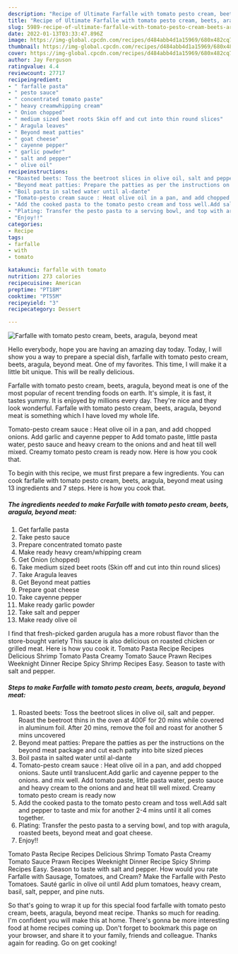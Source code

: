 ```yaml
---
description: "Recipe of Ultimate Farfalle with tomato pesto cream, beets, aragula, beyond meat"
title: "Recipe of Ultimate Farfalle with tomato pesto cream, beets, aragula, beyond meat"
slug: 5989-recipe-of-ultimate-farfalle-with-tomato-pesto-cream-beets-aragula-beyond-meat
date: 2022-01-13T03:33:47.896Z
image: https://img-global.cpcdn.com/recipes/d484abb4d1a15969/680x482cq70/farfalle-with-tomato-pesto-cream-beets-aragula-beyond-meat-recipe-main-photo.jpg
thumbnail: https://img-global.cpcdn.com/recipes/d484abb4d1a15969/680x482cq70/farfalle-with-tomato-pesto-cream-beets-aragula-beyond-meat-recipe-main-photo.jpg
cover: https://img-global.cpcdn.com/recipes/d484abb4d1a15969/680x482cq70/farfalle-with-tomato-pesto-cream-beets-aragula-beyond-meat-recipe-main-photo.jpg
author: Jay Ferguson
ratingvalue: 4.4
reviewcount: 27717
recipeingredient:
- " farfalle pasta"
- " pesto sauce"
- " concentrated tomato paste"
- " heavy creamwhipping cream"
- " Onion chopped"
- " medium sized beet roots Skin off and cut into thin round slices"
- " Aragula leaves"
- " Beyond meat patties"
- " goat cheese"
- " cayenne pepper"
- " garlic powder"
- " salt and pepper"
- " olive oil"
recipeinstructions:
- "Roasted beets: Toss the beetroot slices in olive oil, salt and pepper. Roast the beetroot thins in the oven at 400F for 20 mins while covered in aluminum foil. After 20 mins, remove the foil and roast for another 5 mins uncovered"
- "Beyond meat patties: Prepare the patties as per the instructions on the beyond meat package and cut each patty into bite sized pieces"
- "Boil pasta in salted water until al-dante"
- "Tomato-pesto cream sauce : Heat olive oil in a pan, and add chopped onions. Saute until translucent.Add garlic and cayenne pepper to the onions. and mix well. Add tomato paste, little pasta water, pesto sauce and heavy cream to the onions and and heat till well mixed. Creamy tomato pesto cream is ready now"
- "Add the cooked pasta to the tomato pesto cream and toss well.Add salt and pepper to taste and mix for another 2-4 mins until it all comes together."
- "Plating: Transfer the pesto pasta to a serving bowl, and top with aragula, roasted beets, beyond meat and goat cheese."
- "Enjoy!!"
categories:
- Recipe
tags:
- farfalle
- with
- tomato

katakunci: farfalle with tomato 
nutrition: 273 calories
recipecuisine: American
preptime: "PT18M"
cooktime: "PT55M"
recipeyield: "3"
recipecategory: Dessert

---
```



![Farfalle with tomato pesto cream, beets, aragula, beyond meat](https://img-global.cpcdn.com/recipes/d484abb4d1a15969/680x482cq70/farfalle-with-tomato-pesto-cream-beets-aragula-beyond-meat-recipe-main-photo.jpg)

Hello everybody, hope you are having an amazing day today. Today, I will show you a way to prepare a special dish, farfalle with tomato pesto cream, beets, aragula, beyond meat. One of my favorites. This time, I will make it a little bit unique. This will be really delicious.

Farfalle with tomato pesto cream, beets, aragula, beyond meat is one of the most popular of recent trending foods on earth. It's simple, it is fast, it tastes yummy. It is enjoyed by millions every day. They're nice and they look wonderful. Farfalle with tomato pesto cream, beets, aragula, beyond meat is something which I have loved my whole life.

Tomato-pesto cream sauce : Heat olive oil in a pan, and add chopped onions. Add garlic and cayenne pepper to Add tomato paste, little pasta water, pesto sauce and heavy cream to the onions and and heat till well mixed. Creamy tomato pesto cream is ready now. Here is how you cook that.


To begin with this recipe, we must first prepare a few ingredients. You can cook farfalle with tomato pesto cream, beets, aragula, beyond meat using 13 ingredients and 7 steps. Here is how you cook that.

<!--inarticleads1-->

##### The ingredients needed to make Farfalle with tomato pesto cream, beets, aragula, beyond meat:

1. Get  farfalle pasta
1. Take  pesto sauce
1. Prepare  concentrated tomato paste
1. Make ready  heavy cream/whipping cream
1. Get  Onion (chopped)
1. Take  medium sized beet roots (Skin off and cut into thin round slices)
1. Take  Aragula leaves
1. Get  Beyond meat patties
1. Prepare  goat cheese
1. Take  cayenne pepper
1. Make ready  garlic powder
1. Take  salt and pepper
1. Make ready  olive oil


I find that fresh-picked garden arugula has a more robust flavor than the store-bought variety This sauce is also delicious on roasted chicken or grilled meat. Here is how you cook it. Tomato Pasta Recipe Recipes Delicious Shrimp Tomato Pasta Creamy Tomato Sauce Prawn Recipes Weeknight Dinner Recipe Spicy Shrimp Recipes Easy. Season to taste with salt and pepper. 

<!--inarticleads2-->

##### Steps to make Farfalle with tomato pesto cream, beets, aragula, beyond meat:

1. Roasted beets: Toss the beetroot slices in olive oil, salt and pepper. Roast the beetroot thins in the oven at 400F for 20 mins while covered in aluminum foil. After 20 mins, remove the foil and roast for another 5 mins uncovered
1. Beyond meat patties: Prepare the patties as per the instructions on the beyond meat package and cut each patty into bite sized pieces
1. Boil pasta in salted water until al-dante
1. Tomato-pesto cream sauce : Heat olive oil in a pan, and add chopped onions. Saute until translucent.Add garlic and cayenne pepper to the onions. and mix well. Add tomato paste, little pasta water, pesto sauce and heavy cream to the onions and and heat till well mixed. Creamy tomato pesto cream is ready now
1. Add the cooked pasta to the tomato pesto cream and toss well.Add salt and pepper to taste and mix for another 2-4 mins until it all comes together.
1. Plating: Transfer the pesto pasta to a serving bowl, and top with aragula, roasted beets, beyond meat and goat cheese.
1. Enjoy!!


Tomato Pasta Recipe Recipes Delicious Shrimp Tomato Pasta Creamy Tomato Sauce Prawn Recipes Weeknight Dinner Recipe Spicy Shrimp Recipes Easy. Season to taste with salt and pepper. How would you rate Farfalle with Sausage, Tomatoes, and Cream? Make the Farfalle with Pesto Tomatoes. Sauté garlic in olive oil until Add plum tomatoes, heavy cream, basil, salt, pepper, and pine nuts. 

So that's going to wrap it up for this special food farfalle with tomato pesto cream, beets, aragula, beyond meat recipe. Thanks so much for reading. I'm confident you will make this at home. There's gonna be more interesting food at home recipes coming up. Don't forget to bookmark this page on your browser, and share it to your family, friends and colleague. Thanks again for reading. Go on get cooking!
